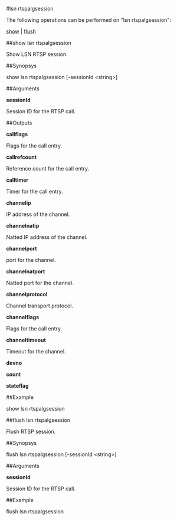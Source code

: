 #lsn rtspalgsession

The following operations can be performed on "lsn rtspalgsession":


[show](#show-lsn-rtspalgsession) | [flush](#flush-lsn-rtspalgsession)

##show lsn rtspalgsession

Show LSN RTSP session.


##Synopsys

show lsn rtspalgsession [-sessionId &lt;string>]


##Arguments

<b>sessionId</b>
Session ID for the RTSP call.



##Outputs

<b>callflags</b>
Flags for the call entry.

<b>callrefcount</b>
Reference count for the call entry.

<b>calltimer</b>
Timer for the call entry.

<b>channelip</b>
IP address of the channel.

<b>channelnatip</b>
Natted IP address of the channel.

<b>channelport</b>
port for the channel.

<b>channelnatport</b>
Natted port for the channel.

<b>channelprotocol</b>
Channel transport protocol.

<b>channelflags</b>
Flags for the call entry.

<b>channeltimeout</b>
Timeout for the channel.

<b>devno</b>

<b>count</b>

<b>stateflag</b>



##Example

show lsn rtspalgsession

##flush lsn rtspalgsession

Flush RTSP session.


##Synopsys

flush lsn rtspalgsession [-sessionId &lt;string>]


##Arguments

<b>sessionId</b>
Session ID for the RTSP call.



##Example

flush lsn rtspalgsession

